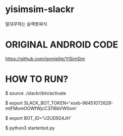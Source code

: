 # yisimsim-slackr
말대꾸하는 슬랙봇짜식

# ORIGINAL ANDROID CODE
https://github.com/gomjellie/YiSimSim

# HOW TO RUN?

$ source ./slackr/bin/activate

$ export SLACK_BOT_TOKEN='xoxb-96451072629-mtFMomOOWfWjcC37I6bVW0om'

$ export BOT_ID='U2UD924JH'

$ python3 starterbot.py

